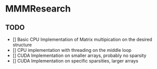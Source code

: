 # MMMResearch
## TODO
- [] Basic CPU Implementation of Matrix multipication on the desired structure
- [] CPU implementation with threading on the middle loop
- [] CUDA Implementation on smaller arrays, probably no sparsity
- [] CUDA Implementation on specific sparsities, larger arrays
